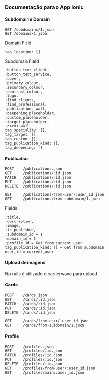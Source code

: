 ### Documentação para o App Ionic

#### Subdomain e Domain

    GET	/subdomains/1.json
    GET	/domains/1.json

Domain Field

    tag_location: []

Subdomain Field

    :button_text_client,
    :button_text_service,
    :cover,
    :primary_colour,
    :secundary_colour,
    :contrast_colour,
    :logo,
    :find_clients,
    :find_professional,
    :publications_wall,
    :deepening_placeholder,
    :custom_placeholder,
    :target_placeholder,
    :cards_wall,
    tag_speciality: [],
    tag_target: [],
    tag_custom: [],
    tag_publication_kind: [],
    tag_deepening: []

#### Publication

    POST	/publications.json
    GET	    /publications/:id.json
    PATCH	/publications/:id.json
    PUT	    /publications/:id.json
    DELETE	/publications/:id.json
    	
    GET	    /publications/from-user/:user_id.json
    GET	    /publications/from-subdomain/1.json

Fields

    :title,
    :description,
    :image,
    :is_published,
    :subdomain_id = 1
    :domain_id = 1
    :profile_id = Get from current_user
    tag_publication_kind: [] = Get from subdomain
    user_id = current_user

#### Upload de imagens

No rails é utilizado o carrierwave para upload.

#### Cards

    POST	/cards.json
    GET	    /cards/:id.json
    PATCH	/cards/:id.json
    PUT   	/cards/:id.json
    DELETE	/cards/:id.json
     	 
    GET  	/cards/from-user/:user_id.json
    GET	    /cards/from-subdomain/1.json


#### Profile

    POST	/profiles.json
    GET	    /profiles/:id.json
    PATCH	/profiles/:id.json
    PUT	    /profiles/:id.json
    DELETE	/profiles/:id.json
    GET	    /profiles/from-user/:user_id.json
    GET	    /profiles/main/:user_id.json

